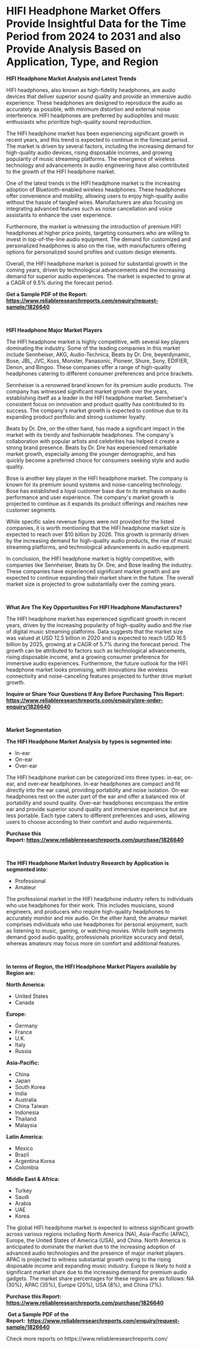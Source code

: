 <p><h1>HIFI Headphone Market Offers Provide Insightful Data for the Time Period from 2024 to 2031 and also Provide Analysis Based on Application, Type, and Region</h1></p><p><strong>HIFI Headphone Market Analysis and Latest Trends</strong></p>
<p><p>HIFI headphones, also known as high-fidelity headphones, are audio devices that deliver superior sound quality and provide an immersive audio experience. These headphones are designed to reproduce the audio as accurately as possible, with minimum distortion and external noise interference. HIFI headphones are preferred by audiophiles and music enthusiasts who prioritize high-quality sound reproduction.</p><p>The HIFI headphone market has been experiencing significant growth in recent years, and this trend is expected to continue in the forecast period. The market is driven by several factors, including the increasing demand for high-quality audio devices, rising disposable incomes, and growing popularity of music streaming platforms. The emergence of wireless technology and advancements in audio engineering have also contributed to the growth of the HIFI headphone market.</p><p>One of the latest trends in the HIFI headphone market is the increasing adoption of Bluetooth-enabled wireless headphones. These headphones offer convenience and mobility, allowing users to enjoy high-quality audio without the hassle of tangled wires. Manufacturers are also focusing on integrating advanced features such as noise cancellation and voice assistants to enhance the user experience.</p><p>Furthermore, the market is witnessing the introduction of premium HIFI headphones at higher price points, targeting consumers who are willing to invest in top-of-the-line audio equipment. The demand for customized and personalized headphones is also on the rise, with manufacturers offering options for personalized sound profiles and custom design elements.</p><p>Overall, the HIFI headphone market is poised for substantial growth in the coming years, driven by technological advancements and the increasing demand for superior audio experiences. The market is expected to grow at a CAGR of 9.5% during the forecast period.</p></p>
<p><strong>Get a Sample PDF of the Report:&nbsp; <a href="https://www.reliableresearchreports.com/enquiry/request-sample/1826640">https://www.reliableresearchreports.com/enquiry/request-sample/1826640</a></strong></p>
<p>&nbsp;</p>
<p><strong>HIFI Headphone Major Market Players</strong></p>
<p><p>The HIFI headphone market is highly competitive, with several key players dominating the industry. Some of the leading companies in this market include Sennheiser, AKG, Audio-Technica, Beats by Dr. Dre, beyerdynamic, Bose, JBL, JVC, Koss, Monster, Panasonic, Pioneer, Shure, Sony, EDIFIER, Denon, and Bingoo. These companies offer a range of high-quality headphones catering to different consumer preferences and price brackets.</p><p>Sennheiser is a renowned brand known for its premium audio products. The company has witnessed significant market growth over the years, establishing itself as a leader in the HIFI headphone market. Sennheiser's consistent focus on innovation and product quality has contributed to its success. The company's market growth is expected to continue due to its expanding product portfolio and strong customer loyalty.</p><p>Beats by Dr. Dre, on the other hand, has made a significant impact in the market with its trendy and fashionable headphones. The company's collaboration with popular artists and celebrities has helped it create a strong brand presence. Beats by Dr. Dre has experienced remarkable market growth, especially among the younger demographic, and has quickly become a preferred choice for consumers seeking style and audio quality.</p><p>Bose is another key player in the HIFI headphone market. The company is known for its premium sound systems and noise-canceling technology. Bose has established a loyal customer base due to its emphasis on audio performance and user experience. The company's market growth is projected to continue as it expands its product offerings and reaches new customer segments.</p><p>While specific sales revenue figures were not provided for the listed companies, it is worth mentioning that the HIFI headphone market size is expected to reach over $10 billion by 2026. This growth is primarily driven by the increasing demand for high-quality audio products, the rise of music streaming platforms, and technological advancements in audio equipment.</p><p>In conclusion, the HIFI headphone market is highly competitive, with companies like Sennheiser, Beats by Dr. Dre, and Bose leading the industry. These companies have experienced significant market growth and are expected to continue expanding their market share in the future. The overall market size is projected to grow substantially over the coming years.</p></p>
<p>&nbsp;</p>
<p><strong>What Are The Key Opportunities For HIFI Headphone Manufacturers?</strong></p>
<p><p>The HIFI headphone market has experienced significant growth in recent years, driven by the increasing popularity of high-quality audio and the rise of digital music streaming platforms. Data suggests that the market size was valued at USD 12.5 billion in 2020 and is expected to reach USD 16.5 billion by 2025, growing at a CAGR of 5.7% during the forecast period. The growth can be attributed to factors such as technological advancements, rising disposable income, and a growing consumer preference for immersive audio experiences. Furthermore, the future outlook for the HIFI headphone market looks promising, with innovations like wireless connectivity and noise-canceling features projected to further drive market growth.</p></p>
<p><strong>Inquire or Share Your Questions If Any Before Purchasing This Report: <a href="https://www.reliableresearchreports.com/enquiry/pre-order-enquiry/1826640">https://www.reliableresearchreports.com/enquiry/pre-order-enquiry/1826640</a></strong></p>
<p>&nbsp;</p>
<p><strong>Market Segmentation</strong></p>
<p><strong>The HIFI Headphone Market Analysis by types is segmented into:</strong></p>
<p><ul><li>In-ear</li><li>On-ear</li><li>Over-ear</li></ul></p>
<p><p>The HIFI headphone market can be categorized into three types: in-ear, on-ear, and over-ear headphones. In-ear headphones are compact and fit directly into the ear canal, providing portability and noise isolation. On-ear headphones rest on the outer part of the ear and offer a balanced mix of portability and sound quality. Over-ear headphones encompass the entire ear and provide superior sound quality and immersive experience but are less portable. Each type caters to different preferences and uses, allowing users to choose according to their comfort and audio requirements.</p></p>
<p><strong>Purchase this Report:&nbsp;<a href="https://www.reliableresearchreports.com/purchase/1826640">https://www.reliableresearchreports.com/purchase/1826640</a></strong></p>
<p>&nbsp;</p>
<p><strong>The HIFI Headphone Market Industry Research by Application is segmented into:</strong></p>
<p><ul><li>Professional</li><li>Amateur</li></ul></p>
<p><p>The professional market in the HIFI headphone industry refers to individuals who use headphones for their work. This includes musicians, sound engineers, and producers who require high-quality headphones to accurately monitor and mix audio. On the other hand, the amateur market comprises individuals who use headphones for personal enjoyment, such as listening to music, gaming, or watching movies. While both segments demand good audio quality, professionals prioritize accuracy and detail, whereas amateurs may focus more on comfort and additional features.</p></p>
<p>&nbsp;</p>
<p><strong>In terms of Region, the HIFI Headphone Market Players available by Region are:</strong></p>
<p>
    <p> <strong> North America: </strong>
        <ul>
            <li>United States</li>
            <li>Canada</li>
        </ul>
        </p> 
    <p> <strong> Europe: </strong>
        <ul>
            <li>Germany</li>
            <li>France</li>
            <li>U.K.</li>
            <li>Italy</li>
            <li>Russia</li>
        </ul>
        </p> 
    <p> <strong> Asia-Pacific: </strong>
        <ul>
            <li>China</li>
            <li>Japan</li>
            <li>South Korea</li>
            <li>India</li>
            <li>Australia</li>
            <li>China Taiwan</li>
            <li>Indonesia</li>
            <li>Thailand</li>
            <li>Malaysia</li>
        </ul>
        </p> 
    <p> <strong> Latin America: </strong>
        <ul>
            <li>Mexico</li>
            <li>Brazil</li>
            <li>Argentina Korea</li>
            <li>Colombia</li>
        </ul>
        </p> 
    <p> <strong> Middle East & Africa: </strong>
        <ul>
            <li>Turkey</li>
            <li>Saudi</li>
            <li>Arabia</li>
            <li>UAE</li>
            <li>Korea</li>
        </ul>
    </p>
    </p>
<p><p>The global HIFI headphone market is expected to witness significant growth across various regions including North America (NA), Asia-Pacific (APAC), Europe, the United States of America (USA), and China. North America is anticipated to dominate the market due to the increasing adoption of advanced audio technologies and the presence of major market players. APAC is projected to witness substantial growth owing to the rising disposable income and expanding music industry. Europe is likely to hold a significant market share due to the increasing demand for premium audio gadgets. The market share percentages for these regions are as follows: NA (30%), APAC (35%), Europe (20%), USA (8%), and China (7%).</p></p>
<p><strong>Purchase this Report: <a href="https://www.reliableresearchreports.com/purchase/1826640">https://www.reliableresearchreports.com/purchase/1826640</a></strong></p>
<p>&nbsp;<strong>Get a Sample PDF of the Report:&nbsp;&nbsp;<a href="https://www.reliableresearchreports.com/enquiry/request-sample/1826640">https://www.reliableresearchreports.com/enquiry/request-sample/1826640</a></strong></p>
<p><strong></strong></p>
<p>Check more reports on https://www.reliableresearchreports.com/</p>